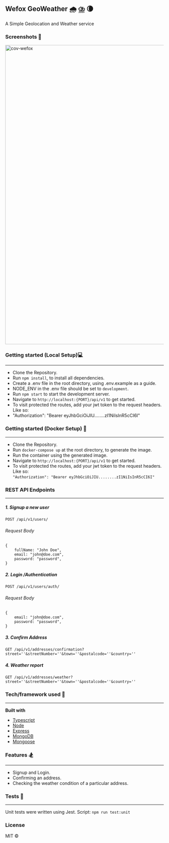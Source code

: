 
## Wefox GeoWeather 🌧 ⛈ 🌘
A Simple Geolocation and Weather service
 
### Screenshots 📸
<img width="948" alt="cov-wefox" src="https://user-images.githubusercontent.com/27797745/143844008-3dcc03f8-5361-4992-bf1f-6dd62fe64a05.png">
    
     

### Getting started (Local Setup)💻
---
- Clone the Repository.
- Run `npm install`, to install all dependencies.
- Create a .env file in the root directory, using .env.example as a guide.
- NODE_ENV in the .env file should be set to `development`.
- Run `npm start` to start the development server.
- Navigate to `http://localhost:{PORT}/api/v1` to get started.
- To visit protected the routes, add your jwt token to the request headers. Like so:  
- "Authorization": "Bearer eyJhbGciOiJIU........zI1NiIsInR5cCI6I"
 
   
      
     
 ### Getting started (Docker Setup) 🚢
 ---
- Clone the Repository.
- Run `docker-compose up` at the root directory, to generate the image.
- Run the container using the generated image.
- Navigate to `http://localhost:{PORT}/api/v1` to get started.
- To visit protected the routes, add your jwt token to the request headers. Like so:  
 `"Authorization": "Bearer eyJhbGciOiJIU........zI1NiIsInR5cCI6I"`

    
    
    
### REST API Endpoints 
---
##### 1. Signup a new user
`POST /api/v1/users/`
###### Request Body
    {  
        fullName: "John Doe",  
        email: "john@doe.com",  
        password: "password",  
    }     
##### 2. Login /Authentication 
`POST /api/v1/users/auth/`
###### Request Body
    {   
        email: "john@doe.com",  
        password: "password",  
    }    
##### 3. Confirm Address
    GET /api/v1/addresses/confirmation?street=''&streetNumber=''&town=''&postalcode=''&country=''  
##### 4. Weather report
    GET /api/v1/addresses/weather?street=''&streetNumber=''&town=''&postalcode=''&country=''



### Tech/framework used 🧰
---
<b>Built with</b>
- [Typescript](https://typescript.org)
- [Node](https://nodejs.org/en/)
- [Express](https://expressjs.com)
- [MongoDB](https://mongodb.com)
- [Mongoose](https://mongoosejs.com)



### Features 🏂
---
- Signup and Login.
- Confirming an address.
- Checking the weather condition of a particular address.



### Tests 🧪
---
Unit tests were written using Jest.
Script: `npm run test:unit`



### License

MIT ©
